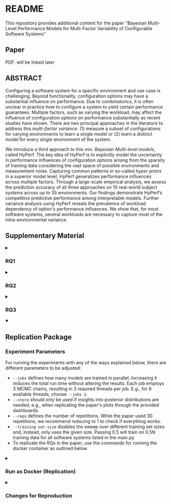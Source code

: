# README

This repository provides additional content for the paper "Bayesian Multi-Level Performance Models for Multi-Factor
Variability of Configurable Software Systems"

## Paper

PDF: will be linked later

## ABSTRACT</h3>

Configuring a software system for a specific environment and use case is challenging. Beyond functionality,
configuration options may have a substantial influence on performance. Due to combinatorics, it is often unclear in
practice *how* to configure a system to yield certain performance guarantees. Multiple factors, such as varying the
workload, may affect the influence of configuration options on performance substantially as recent studies have shown.
There are two principal approaches in the literature to address this *multi-factor variance*: (1) measure a subset of
configurations for varying environments to learn a single model or (2) learn a distinct model for every single
environment of the system.

We introduce a third approach to this mix: *Bayesian Multi-level models*, called HyPerf. The key idea of HyPerf is to
explicitly model the uncertainty in performance influences of configuration options arising from the sparsity of
training data considering the vast space of possible environments and measurement noise. Capturing common patterns in
so-called *hyper priors* in a superior model level, HyPerf generalizes performance influences across multiple factors.
Through a large-scale empirical analysis, we assess the prediction accuracy of all three approaches on 10 real-world
subject systems across up to 35 environments. Our findings demonstrate HyPerf’s competitive predictive performance among
interpretable models. Further variance analysis using HyPerf reveals the prevalence of workload dependency of option's
performance influences. We show that, for most software systems, several workloads are necessary to capture most of the
intra-environmental variance.

## Supplementary Material
 
[//]: # (  <details>)

[//]: # (    <summary><h3>Software Systems</h3></summary>)

[//]: # ()

[//]: # (  </details>)
  <details>
    <summary><h3>RQ1</h3></summary>

[![pMAPE plot](supplementary-material/RQ1/rq1-results.png)](supplementary-material/RQ1/rq1-results.pdf)

You can view the pMAPE values in [the respective sub-folder](supplementary-material/RQ1/).

  </details>
  <details>
    <summary><h3>RQ2</h3></summary>

[![rq2-informativeness-per-option](supplementary-material/RQ2/rq2-informativeness-per-option.png)](supplementary-material/RQ2/rq2-informativeness-per-option.pdf)
[![rq2-ratio-of-informative-options](supplementary-material/RQ2/rq2-ratio-of-informative-options.png)](supplementary-material/RQ2/rq2-ratio-of-informative-options.pdf)

Extending Figure 3 in the paper, you can compare all general influences against their workload-specific influences by
navigating [the respective sub-folder](supplementary-material/RQ2).

  </details>
  <details>
    <summary><h3>RQ3</h3></summary>


Extending Figure 5 in the paper, you can view all representation matrices for all options by
navigating [the respective "representation-matrices" subfolder for each software system](supplementary-material/RQ3).

Extending Figure 6 in the paper, you can view all representative set building protocols and plots by
navigating [the root subfolders for each software system](supplementary-material/RQ3).

Example for Z3:

[![set building for Z3](supplementary-material/RQ3/z3/rq3-set-building-z3.png)](supplementary-material/RQ3/z3/rq3-set-building-z3.pdf)


  </details>
<details open>
  <summary><h2>Replication Package</h2></summary>
   <h3>Experiment Parameters</h3>

  For running the experiments with any of the ways explained below, there are different parameters to be adjusted:
  - `--jobs` defines how many models are trained in parallel. Increasing it reduces the total run time without altering the results. Each job employs 3 MCMC chains, resulting in 3 required threads per job. E.g., for 6 available threads, choose `--jobs 2`.
  - `--store` should only be used if insights into posterior distributions are needed, e.g., when replicating the paper's plots through the provided dashboards.
  - `--reps` defines the number of repetitions. While the paper used 30 repetitions, we recommend reducing to 1 to check if everything works.
  - `--training-set-size` disables the sweep over different training set sizes and, instead, only uses the given size. Passing 0.5 will train on 0.5N training data for all software systems listed in the main.py.
  - To replicate the RQs in the paper, use the commands for running the docker container as outlined below.

[//]: # (     - To replicate RQ1, use the rq1 command running the docker choose `--reps 30` and do not set the `--store` flag because it will likeliy fill up the hard disk.)

[//]: # (     - To replicate RQ2 and RQ3, choose `--reps 1 --store --training-set-size 3`, as posterior distributions must be stored, while only models the first random seed `0` were analyzed.)



<details>
    <summary><h3>Run as Docker (Replication)</h3></summary>
    To run the full experiment via Docker, follow these steps:

1. **Install Docker:**
    - Refer to the [Docker Documentation](https://docs.docker.com/) for installation instructions.

2. **Clone the Repository:**
    - Navigate to the directory where you want to clone the repository and run:

   ```sh
   git clone https://github.com/anonym458551495/multilvl-models-multi-factor-variab
   cd path-of-repo/multilvl-models-multi-factor-variab/experiment-code
   ```
3. **Build the Docker Image:**
    - Open a terminal.
    - Change your directory to `path-of-repo/multilvl-models-multi-factor-variab/experiment-code`.
    - Run the following command:
      ```sh
      docker build ./ -t hyperf/repl
      ```

4. **Run RQ1 with the Docker Container:**
    - After the build is complete, run your Docker container with:
      ```sh
      docker run -p 8083:8083 --name hyperf-rq1 hyperf/repl rq1 --reps 5 --jobs 5
      ```
        - Adjust the number of jobs to your CPU; five repetitions should suffice to see robust trends, but do choose 30
          to replicate the paper's experiment
    - When the job is *finished*, explore the Streamlit dashboard at http://localhost:8083. You can change the port by
      replacing the port before the colon, i.e., `OUTERPORT:8083`.
    - To copy the results outside the docker use:
      ```sh
      docker cp hyperf-rq1:/app/wluncert/results /local/path
      docker rm temp-container
      ```

4. **Run RQ2 and RQ3 with the Docker Container:**
    - After the build is complete, run your Docker container with:
      ```sh
      docker run -p 8084:8084 --name hyperf-rq2-and-3 hyperf/repl rq23 --jobs 5
      ```
        - Adjust the number of jobs to your hardware; calling the rq23 command automatically only runs 1 repetition

    - Explore the Streamlit dashboard at http://localhost:8084.
    - To copy the results outside the docker use:
      ```sh
      docker cp hyperf-rq2-and-3:/app/wluncert/results /local/path
      docker rm temp-container
      ```


4. **Run custom experiments with the Docker Container:**
    - To set own parameters, use the custom-experiment command or start a bash in the new container:
      ```sh
      docker run -p 8083:8083 -p 8084:8084 --name hyperf-custom-experiment hyperf/repl custom-experiment --jobs 5 --training-set-size 5
      ```
      or
      ```sh
      docker run -it -p 8083:8083 -p 8084:8084 --name hyperf-custom-session --entrypoint bash hyperf/repl  
      ```

  </details>

[//]: # (  <details>)

[//]: # (    <summary><h3>Running the Experiment Locally Without Docker &#40;Replication&#41;</h3></summary>)


[//]: # (This guide will help you set up and run the experiment locally on your machine without using Docker. Follow the steps below to get everything up and running.)

[//]: # ()

[//]: # (#### Prerequisites)

[//]: # ()

[//]: # (Ensure you have the following installed on your system:)

[//]: # (- Ubuntu 22.04 or equivalent Linux distribution)

[//]: # (- Python 3.9)

[//]: # (- Git)

[//]: # ()

[//]: # (#### Step-by-Step Instructions)

[//]: # ()

[//]: # (1. **Install Common Software:**)

[//]: # ()

[//]: # (   Open a terminal and run the following commands to update your package list and install the necessary software:)

[//]: # ()

[//]: # (   ```sh)

[//]: # (   sudo apt-get update)

[//]: # (   sudo apt-get install -y software-properties-common git)

[//]: # (   ```)

[//]: # ()

[//]: # (2. **Set Up the Environment:**)

[//]: # ()

[//]: # (   Add the necessary repository and install Python 3.9 along with development tools:)

[//]: # ()

[//]: # (   ```sh)

[//]: # (   sudo add-apt-repository ppa:deadsnakes/ppa)

[//]: # (   sudo apt-get update)

[//]: # (   sudo apt-get install -y python3.9 python3.9-dev python3-pip python3-wheel build-essential python3-distutils python3.9-distutils)

[//]: # (   ```)

[//]: # ()

[//]: # (3. **Clone the Repository:**)

[//]: # ()

[//]: # (   Navigate to the directory where you want to clone the repository and run:)

[//]: # ()

[//]: # (   ```sh)

[//]: # (   git clone https://github.com/anonym458551495/multilvl-models-multi-factor-variab)

[//]: # (   cd path-of-repo/multilvl-models-multi-factor-variab/experiment-code)

[//]: # (   ```)

[//]: # ()

[//]: # (4. **Install Python Dependencies:**)

[//]: # ()

[//]: # (   Use pip to install the required Python packages:)

[//]: # ()

[//]: # (   ```sh)

[//]: # (   python3.9 -m pip install --no-cache-dir -r requirements.txt)

[//]: # (   ```)

[//]: # ()

[//]: # (   Reinstall specific versions of JAX and JAXLIB to avoid version conflicts:)

[//]: # ()

[//]: # (   ```sh)

[//]: # (   python3.9 -m pip install jax==0.4.14 jaxlib==0.4.13)

[//]: # (   ```)

[//]: # ()

[//]: # (5. **Run the Experiment:**)

[//]: # ()

[//]: # (   Change directory to `wluncert` and execute the experiment:)

[//]: # ()

[//]: # (   ```sh)

[//]: # (   cd wluncert)

[//]: # (   python3.9 main.py --experiment multitask --jobs 1 --reps 1 --store)

[//]: # (   ```)

[//]: # (   Here, `--jobs` defines how many models are trained in parallel. Each jobs employs 3 MCMC chains, resulting in 3 required threads per job.)

[//]: # (   The `--store` option should only be used if insights into posterior distributions are needed, e.g., when replicating the paper's plots through the provided dashboards.)

[//]: # (   While the paper used 30 replications, we recommend reducing `--reps` to 1 to check if everything works. Only a single replication is also necessary to replicate model insights for RQ2 and RQ3.)

[//]: # ()

[//]: # (6. **Run the Analysis:**)

[//]: # ()

[//]: # (   After the experiment completes, run the dashboard that aggregates accuracy and cost metrics:)

[//]: # (   )

[//]: # (   ```sh)

[//]: # (   python3.9 modelinsights.py)

[//]: # (   ```)

[//]: # ()

[//]: # (7. **Start the Streamlit Dashboard:**)

[//]: # ()

[//]: # (   Finally, start the Streamlit dashboard to visualize the metrics:)

[//]: # (   ```sh)

[//]: # (   streamlit run playground/metricsdashboard.py)

[//]: # (   ```)

[//]: # ()

[//]: # (If the experiment was run with the `--store` flag, the dashboard for RQ2 and 3 can be executed:)

[//]: # (   ```sh)

[//]: # (   streamlit run playground/insights-dashboard.py)

[//]: # (   ```)

[//]: # ()

[//]: # (#### Summary)

[//]: # ()

[//]: # (By following these steps, you should be able to set up and run the experiment locally on your machine without the need for Docker. This setup replicates the environment and steps defined in the Dockerfile.)

[//]: # ()

[//]: # (#### Troubleshooting)

[//]: # ()

[//]: # (If you encounter any issues:)

[//]: # (- Ensure all dependencies are correctly installed.)

[//]: # (- Check for typos or errors in the commands.)


[//]: # (  </details>)
<details>
    <summary><h3>Changes for Reproduction</h3></summary>
To change the software systems, the easiest way is to bring the data from your new software system into the same format as one of the existing software systems. You can find the data in [Training-Data](/experiment-code/wluncert/training-data).

After that, you need to modify `main.py` in the [wluncert](/experiment-code/wluncert/) directory:

- Add your software system's name to the `selected-data` list (line 216).
- Add your software system to the `get_datasets` function (line 511) using the `DataAdapter` from the software system with the same data format.
  </details>

</details>

